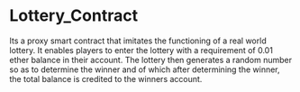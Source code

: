 # Lottery_Contract
Its a proxy smart contract that imitates the functioning of a real world lottery. It enables players to enter the lottery with a requirement of 0.01 ether balance in their account. The lottery then generates a random number so as to determine the winner and of which after determining the winner, the total balance is credited to the winners account.
